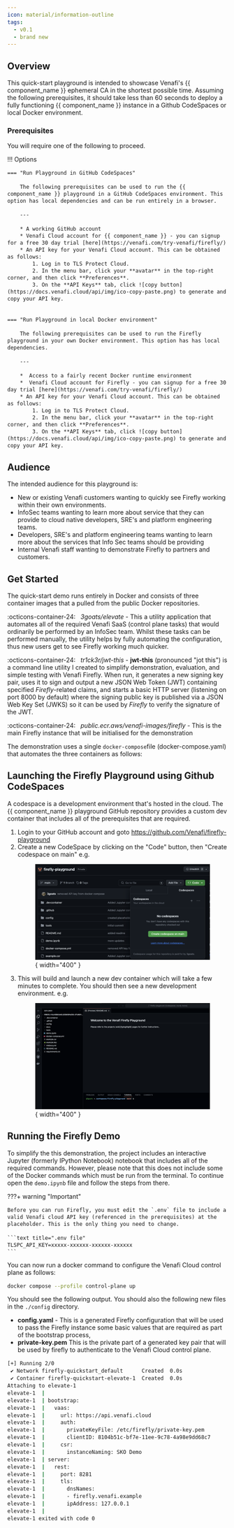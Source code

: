 ```yaml
---
icon: material/information-outline
tags:
  - v0.1
  - brand new
---
```


## Overview 

This quick-start playground is intended to showcase Venafi's {{ component_name }} ephemeral CA in the shortest possible time. Assuming the following prerequisites, it should take less than 60 seconds to deploy a fully functioning {{ component_name }} instance in a Github CodeSpaces or local Docker environment. 

### Prerequisites 

You will require one of the following to proceed.

!!! Options

    === "Run Playground in GitHub CodeSpaces"

        The following prerequisites can be used to run the {{ component_name }} playground in a GitHub CodeSpaces environment. This option has local dependencies and can be run entirely in a browser. 

        ---
        
        * A working GitHub account 
        * Venafi Cloud account for {{ component_name }} - you can signup for a free 30 day trial [here](https://venafi.com/try-venafi/firefly/)
        * An API key for your Venafi Cloud account. This can be obtained as follows: 
            1. Log in to TLS Protect Cloud.
            2. In the menu bar, click your **avatar** in the top-right corner, and then click **Preferences**.
            3. On the **API Keys** tab, click ![copy button](https://docs.venafi.cloud/api/img/ico-copy-paste.png) to generate and copy your API key.
    
    
    === "Run Playground in local Docker environment"

        The following prerequisites can be used to run the Firefly playground in your own Docker environment. This option has has local dependencies.

        ---
        
        *  Access to a fairly recent Docker runtime environment 
        *  Venafi Cloud account for Firefly - you can signup for a free 30 day trial [here](https://venafi.com/try-venafi/firefly/)
        * An API key for your Venafi Cloud account. This can be obtained as follows: 
            1. Log in to TLS Protect Cloud.
            2. In the menu bar, click your **avatar** in the top-right corner, and then click **Preferences**.
            3. On the **API Keys** tab, click ![copy button](https://docs.venafi.cloud/api/img/ico-copy-paste.png) to generate and copy your API key.
        
        
## Audience

The intended audience for this playground is: 

* New or existing Venafi customers wanting to quickly see Firefly working within their own environments.
* InfoSec teams wanting to learn more about service that they can provide to cloud native developers, SRE's and platform engineering teams.
* Developers, SRE's and platform engineering teams wanting to learn more about the services that Info Sec teams should be providing 
* Internal Venafi staff wanting to demonstrate Firefly to partners and customers.

## Get Started

The quick-start demo runs entirely in Docker and consists of three container images that a pulled from the public Docker repositories. 

:octicons-container-24: &nbsp; *3goats/elevate* - This a utility application that automates all of the required Venafi SaaS (control plane tasks) that would ordinarily be performed by an InfoSec team. Whilst these tasks can be performed manually, the utility helps by fully automating the configuration, thus new users get to see Firefly working much quicker.

:octicons-container-24: &nbsp; *tr1ck3r/jwt-this* - **jwt-this** (pronounced "jot this") is a command line utility I created to simplify demonstration, evaluation, and simple testing with Venafi Firefly. When run, it generates a new signing key pair, uses it to sign and output a new JSON Web Token (JWT) containing specified *Firefly*-related claims, and starts a basic HTTP server (listening on port 8000 by default) where the signing public key is published via a JSON Web Key Set (JWKS) so it can be used by *Firefly* to verify the signature of the JWT.

:octicons-container-24: &nbsp; *public.ecr.aws/venafi-images/firefly* - This is the main Firefly instance that will be initialised for the demonstration

The demonstration uses a single `docker-compose`file (docker-compose.yaml) that automates the three containers as follows:

## Launching the Firefly Playground using Github CodeSpaces

A codespace is a development environment that's hosted in the cloud. The {{ component_name }} playground GitHub repository provides a custom dev container that includes all of the prerequisites that are required. 

1. Login to your GitHub account and goto https://github.com/Venafi/firefly-playground
2. Create a new CodeSpace by clicking on the "Code" button, then "Create codespace on main" e.g. <figure markdown>
  ![Image title](images/github-codespaces.png){ width="400" }
</figure>

3. This will build and launch a new dev container which will take a few minutes to complete. You should then see a new development environment. e.g. <figure markdown>
  ![Image title](images/new-codespace.png){ width="400" }
</figure>



## Running the Firefly Demo

To simplify the this demonstration, the project includes an interactive Jupyter (formerly IPython Notebook) notebook that includes all of the required commands. However, please note that this does not include some of the Docker commands which must be run from the terminal. To continue open the `demo.ipynb` file and follow the steps from there. 

???+ warning "Important"

    Before you can run Firefly, you must edit the `.env` file to include a valid Venafi cloud API key (referenced in the prerequisites) at the placeholder. This is the only thing you need to change.

    ```text title=".env file"
    TLSPC_API_KEY=xxxxx-xxxxxx-xxxxxx-xxxxxx
    ```



You can now run a docker command to configure the Venafi Cloud control plane as follows:

``` bash
docker compose --profile control-plane up
```

You should see the following output. You should also the following new files in the  `./config` directory. 

*  **config.yaml** - This is a generated Firefly configuration that will be used to pass the Firefly instance some basic values that are required as part of the bootstrap process,
* **private-key.pem** This is the private part of a generated key pair that will be used by firefly to authenticate to the Venafi Cloud control plane.  

```bash
[+] Running 2/0
 ✔ Network firefly-quickstart_default      Created  0.0s 
 ✔ Container firefly-quickstart-elevate-1  Created  0.0s 
Attaching to elevate-1
elevate-1  | 
elevate-1  | bootstrap:
elevate-1  |   vaas:
elevate-1  |     url: https://api.venafi.cloud
elevate-1  |     auth:
elevate-1  |       privateKeyFile: /etc/firefly/private-key.pem
elevate-1  |       clientID: 8104b51c-bf7e-11ee-9c78-4a98e9dd68c7
elevate-1  |     csr:
elevate-1  |       instanceNaming: SKO Demo
elevate-1  | server:
elevate-1  |   rest:
elevate-1  |     port: 8281
elevate-1  |     tls:
elevate-1  |       dnsNames:
elevate-1  |       - firefly.venafi.example
elevate-1  |       ipAddress: 127.0.0.1
elevate-1  | 
elevate-1 exited with code 0
```

